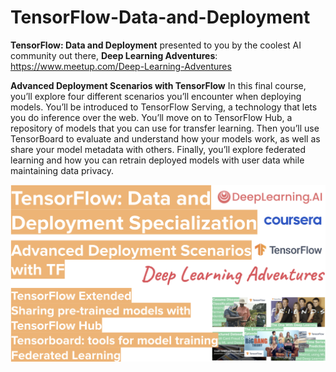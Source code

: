 # TensorFlow-Data-and-Deployment
**TensorFlow: Data and Deployment** presented to you by the coolest AI community out there, **Deep Learning Adventures**: https://www.meetup.com/Deep-Learning-Adventures  

**Advanced Deployment Scenarios with TensorFlow**
In this final course, you’ll explore four different scenarios you’ll encounter when deploying models. You’ll be introduced to TensorFlow Serving, a technology that lets you do inference over the web. You’ll move on to TensorFlow Hub, a repository of models that you can use for transfer learning. Then you’ll use TensorBoard to evaluate and understand how your models work, as well as share your model metadata with others. Finally, you’ll explore federated learning and how you can retrain deployed models with user data while maintaining data privacy.

![alt text](../images/TF-Data-and-Deployment-4.png)
